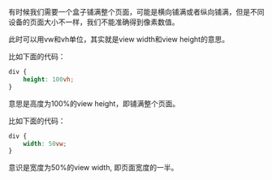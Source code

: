 有时候我们需要一个盒子铺满整个页面，可能是横向铺满或者纵向铺满，但是不同设备的页面大小不一样，我们不能准确得到像素数值。

此时可以用vw和vh单位，其实就是view width和view height的意思。

比如下面的代码：

```css
div {
	height: 100vh;
}
```

意思是高度为100%的view height，即铺满整个页面。

比如下面的代码：

```css
div {
	width: 50vw;
}
```

意识是宽度为50%的view width, 即页面宽度的一半。